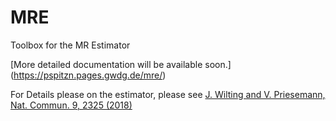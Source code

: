 # MRE

Toolbox for the MR Estimator

[More detailed documentation will be available soon.]
(https://pspitzn.pages.gwdg.de/mre/)

For Details please on the estimator, please see
[J. Wilting and V. Priesemann, Nat. Commun. 9, 2325 (2018)](https://doi.org/10.1038/s41467-018-04725-4)
